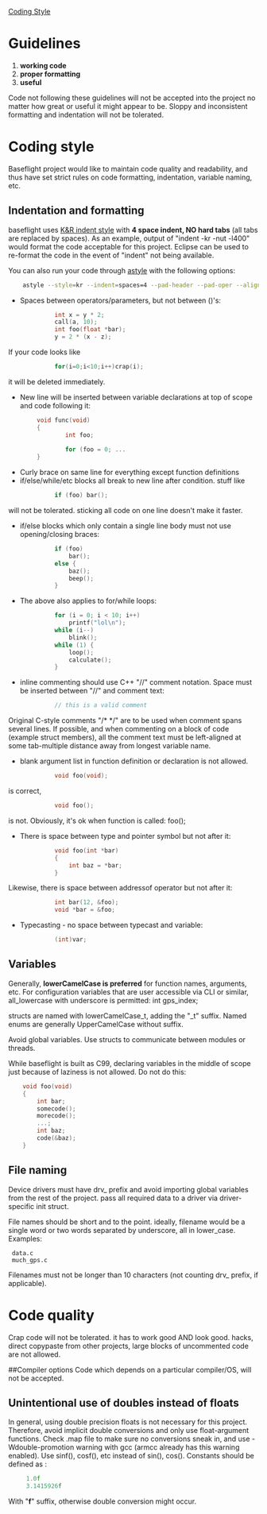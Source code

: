 [Coding Style](https://github.com/multiwii/baseflight/wiki/CodingStyle)
# Guidelines

 1. **working code**
 2. **proper formatting**
 3. **useful**

Code not following these guidelines will not be accepted into the project no matter how great or useful it might appear to be. Sloppy and inconsistent formatting and indentation will not be tolerated.

# Coding style

Baseflight project would like to maintain code quality and readability, and thus have set strict rules on code formatting, indentation, variable naming, etc.

## Indentation and formatting

baseflight uses [K&R indent style](http://en.wikipedia.org/wiki/Indent_style#K.26R_style) with **4 space indent, NO hard tabs** (all tabs are replaced by spaces). As an example, output of "indent -kr -nut -l400" would format the code acceptable for this project. Eclipse can be used to re-format the code in the event of "indent" not being available.

You can also run your code through [astyle](http://astyle.sourceforge.net/) with the following options: 
```bash
    astyle --style=kr --indent=spaces=4 --pad-header --pad-oper --align-pointer=name --align-reference=none --convert-tabs --indent-switches  --min-conditional-indent=1 --preserve-date --suffix=none --mode=c src/*.*
```
 * Spaces between operators/parameters, but not between ()'s: 
```c
             int x = y * 2;
             call(a, 10);
             int foo(float *bar);
             y = 2 * (x - z);
```
If your code looks like
```c
             for(i=0;i<10;i++)crap(i);
```
it will be deleted immediately.

* New line will be inserted between variable declarations at top of scope and code following it:
```c
        void func(void)
        {
                int foo;
                
                for (foo = 0; ...
        }
```
* Curly brace on same line for everything except function definitions
* if/else/while/etc blocks all break to new line after condition. stuff like 
```c
             if (foo) bar(); 
```
will not be tolerated. sticking all code on one line doesn't make it faster.
* if/else blocks which only contain a single line body must not use opening/closing braces:
```c
             if (foo)
                 bar();
             else {
                 baz();
                 beep();
             }
```
* The above also applies to for/while loops:

```c
             for (i = 0; i < 10; i++)
                 printf("lol\n");
             while (i--)
                 blink();
             while (1) {
                 loop();
                 calculate();
             }
```
* inline commenting should use C++ "//" comment notation. Space must be inserted between "//" and comment text:
```c
             // this is a valid comment
```
Original C-style comments "/* */" are to be used when comment spans several lines. If possible, and when commenting on a block of code (example struct members), all the comment text must be left-aligned at some tab-multiple distance away from longest variable name.
* blank argument list in function definition or declaration is not allowed.
```c
             void foo(void);
```
is correct,
```c
             void foo();
```
is not. Obviously, it's ok when function is called: foo();
* There is space between type and pointer symbol but not after it: 
```c
             void foo(int *bar)
             {
                 int baz = *bar;
             }
```
Likewise, there is space between addressof operator but not after it:
```c
             int bar(12, &foo);
             void *bar = &foo;
```
* Typecasting - no space between typecast and variable:
```c
             (int)var;
```
## Variables

Generally, **lowerCamelCase is preferred** for function names, arguments, etc. For configuration variables that are user accessible via CLI or similar, all_lowercase with underscore is permitted: int gps_index;

structs are named with lowerCamelCase_t, adding the "_t" suffix. Named enums are generally UpperCamelCase without suffix.

Avoid global variables. Use structs to communicate between modules or threads.

While baseflight is built as C99, declaring variables in the middle of scope just because of laziness is not allowed. Do not do this:
```c
    void foo(void)
    {
        int bar;
        somecode();
        morecode();
        ...;
        int baz;
        code(&baz);
    }
```
## File naming

Device drivers must have drv_ prefix and avoid importing global variables from the rest of the project. pass all required data to a driver via driver-specific init struct.

File names should be short and to the point. ideally, filename would be a single word or two words separated by underscore, all in lower_case. Examples: 

     data.c 
     much_gps.c
Filenames must not be longer than 10 characters (not counting drv_ prefix, if applicable).


# Code quality
Crap code will not be tolerated. it has to work good AND look good. hacks, direct copypaste from other projects, large blocks of uncommented code are not allowed.

##Compiler options
Code which depends on a particular compiler/OS, will not be accepted.

## Unintentional use of doubles instead of floats

In general, using double precision floats is not necessary for this project.
Therefore, avoid implicit double conversions and only use float-argument functions. Check .map file to make sure no conversions sneak in, and use -Wdouble-promotion warning with gcc (armcc already has this warning enabled). Use sinf(), cosf(), etc instead of sin(), cos().
Constants should be defined as :
```c
     1.0f
     3.1415926f
```
With "**f**" suffix, otherwise double conversion might occur.